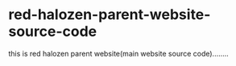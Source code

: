 # red-halozen-parent-website-source-code
this is red halozen parent website(main website source code)........
